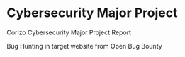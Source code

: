# Cybersecurity Major Project

Corizo Cybersecurity Major Project Report

Bug Hunting in target website from Open Bug Bounty
